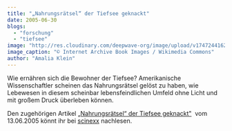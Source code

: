 ```yaml
---
title: "„Nahrungsrätsel“ der Tiefsee geknackt"
date: 2005-06-30
blogs: 
  - "forschung"
  - "tiefsee"
image: "http://res.cloudinary.com/deepwave-org/image/upload/v1747244162/deepwave.org/The_fauna_of_the_deep_sea_1894_14576840559.jpg"
image_caption: "© Internet Archive Book Images / Wikimedia Commons"
author: "Amalia Klein"
---
```


Wie ernähren sich die Bewohner der Tiefsee? Amerikanische Wissenschaftler scheinen das Nahrungsrätsel gelöst zu haben, wie Lebewesen in diesem scheinbar lebensfeindlichen Umfeld ohne Licht und mit großem Druck überleben können.

Den zugehörigen Artikel [„Nahrungsrätsel“ der Tiefsee geknackt"](https://www.scinexx.de/news/biowissen/nahrungsraetsel-der-tiefsee-geknackt/)  vom 13.06.2005 könnt ihr bei [scinexx](https://www.scinexx.de/) nachlesen.
